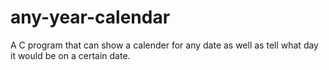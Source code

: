 # any-year-calendar
A C program that can show a calender for any date as well as tell what day it would be on a certain date.
